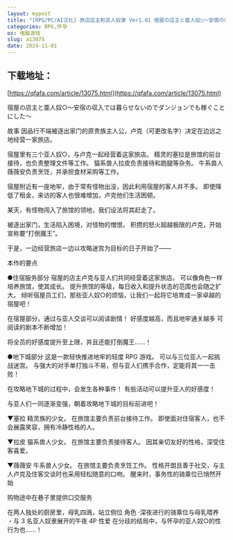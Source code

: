 ```yaml
---
layout: mypost
title: "[RPG/PC/AI汉化] 旅店店主和亚人奴隶 Ver1.01 宿屋の店主と亜人奴○～安宿の収入では暮ら 宿屋の店主と亜人奴隷 [535M]"
categories: RPG,怀孕
os: 电脑游戏
slug: a13075
date: 2024-11-01
---
```


## 下载地址：

[https://qfafa.com/article/13075.html](https://qfafa.com/article/13075.html)

宿屋の店主と亜人奴○～安宿の収入では暮らせないのでダンジョンでも稼ぐことにした～

故事
因品行不端被逐出家门的原贵族主人公，卢克（可更改名字）决定在边远之地经营一家旅店。

宿屋里有三个亚人奴○，与卢克一起经营着这家旅店。
精灵的塞拉是旅馆的前台接待，也负责整理文件等工作。
猫系兽人拉皮负责接待和跑腿等杂务。
牛系兽人薇薇安负责烹饪，并承担食材采购等工作。

宿屋附近有一座地牢，由于常有怪物出没，因此利用宿屋的客人并不多。
即使降低了租金，来访的客人也很难增加，卢克他们生活困顿。

某天，有怪物闯入了旅馆的领地，我们设法将其赶走了。

被逐出家门，生活陷入困境，对怪物的憎恨。
积攒的怒火超越极限的卢克，开始宣称要“打倒魔王”。

于是，一边经营旅店一边以攻略迷宫为目标的日子开始了——

本作的要点

●住宿服务部分
宿屋的店主卢克与亚人们共同经营着这家旅店。
可以像角色一样培养旅馆，使其成长。
提升旅馆的等级，每日收入和提升状态的范围也会随之扩大。
倾听宿屋员工们，那些亚人奴○的烦恼，让我们一起将它培育成一家卓越的宿屋吧！

在宿屋部分，通过与亚人交谈可以阅读剧情！
好感度越高，而且地牢通关越多
可阅读的剧本不断增加！

将全员的好感度提升至上限，并且还能打倒魔王……！

●地下城部分
这是一款轻快推进地牢的轻度 RPG 游戏。
可以与三位亚人一起挑战迷宫。
与强大的对手单打独斗不易，但与亚人们携手合作，定能将其一一击败！

在攻略地下城的过程中，会发生各种事件！
有些活动可以提升亚人的好感度！

与亚人们一同逐渐变强，朝着攻略地下城的目标前进吧！

▼塞拉
精灵族的少女。
在旅馆主要负责前台接待工作。
即使面对住宿客人，也不会展露笑容，拥有冷静性格的人。

▼拉皮
猫系兽人少女。
在旅馆主要负责接待客人。
因其亲切友好的性格，深受住客喜爱。

▼薇薇安
牛系兽人少女。
在旅馆主要负责烹饪工作。
性格开朗且善于社交，与主人卢克及住客交谈时也采用轻松随意的口吻。
醒来时，事务性的骑乘位已悄然开始

购物途中在巷子里提供口交服务

在两人独处的厨房里，母乳四溅，站立侧位
角色
·深夜进行的骑乘位与母乳喂养
・与 3 名亚人奴隶展开的午夜 4P 性爱
在分歧的结局中，与怀孕的亚人奴○的性行为也……！